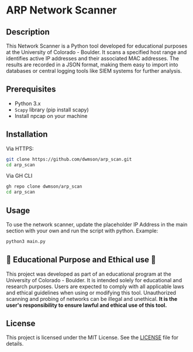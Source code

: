 # ARP Network Scanner 

## Description
This Network Scanner is a Python tool developed for educational purposes at the University of Colorado - Boulder. It scans a specified host range and identifies active IP addresses and their associated MAC addresses. 
The results are recorded in a JSON format, making them easy to import into databases or central logging tools like SIEM systems for further analysis.

## Prerequisites
* Python 3.x
* `Scapy` library (pip install scapy)
* Install npcap on your machine

## Installation
Via HTTPS:
```bash
git clone https://github.com/dwmson/arp_scan.git
cd arp_scan
```

Via GH CLI
```bash
gh repo clone dwmson/arp_scan
cd arp_scan
```

## Usage
To use the network scanner, update the placeholder IP Address in the main section with your own and run the script with python. Example: 
```bash
python3 main.py

```

## 🚨 Educational Purpose and Ethical use 🚨
This project was developed as part of an educational program at the University of Colorado - Boulder. It is intended solely for educational and research purposes. 
Users are expected to comply with all applicable laws and ethical guidelines when using or modifying this tool. Unauthorized scanning and probing of networks can be illegal and unethical. 
**It is the user's responsibility to ensure lawful and ethical use of this tool.**

## License 
This project is licensed under the MIT License. See the [LICENSE](LICENSE) file for details.
